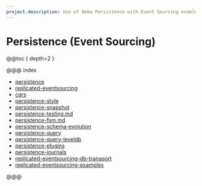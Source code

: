 ```yaml
---
project.description: Use of Akka Persistence with Event Sourcing enables actors to persist your events for recovery on failure or when migrated within a cluster.
---
```


# Persistence (Event Sourcing)

@@toc { depth=2 }

@@@ index

* [persistence](persistence.md)
* [replicated-eventsourcing](replicated-eventsourcing.md)
* [cqrs](cqrs.md)
* [persistence-style](persistence-style.md)
* [persistence-snapshot](persistence-snapshot.md)
* [persistence-testing.md](persistence-testing.md)
* [persistence-fsm.md](persistence-fsm.md)
* [persistence-schema-evolution](../persistence-schema-evolution.md)
* [persistence-query](../persistence-query.md)
* [persistence-query-leveldb](../persistence-query-leveldb.md)
* [persistence-plugins](../persistence-plugins.md)
* [persistence-journals](../persistence-journals.md)
* [replicated-eventsourcing-db-transport](replicated-eventsourcing-db-transport.md)
* [replicated-eventsourcing-examples](replicated-eventsourcing-examples.md)

@@@
